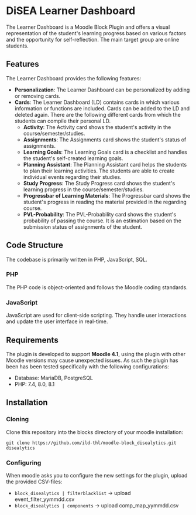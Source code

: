 # DiSEA Learner Dashboard

The Learner Dashboard is a Moodle Block Plugin and offers a visual representation of the student's learning progress based on various factors and the opportunity for self-reflection. The main target group are online students.

## Features

The Learner Dashboard provides the following features:
- **Personalization**: The Learner Dashboard can be personalized by adding or removing cards.
- **Cards**: The Learner Dashboard (LD) contains cards in which various information or functions are included. Cards can be added to the LD and deleted again. There are the following different cards from which the students can compile their personal LD.
  * **Activity**: The Activity card shows the student's activity in the course/semester/studies.
  * **Assignments**: The Assignments card shows the student's status of assignments.
  * **Learning Goals**: The Learning Goals card is a checklist and handles the student's self-created learning goals.
  * **Planning Assistant**: The Planning Assistant card helps the students to plan their learning activities. The students are able to create individual events regarding their studies.
  * **Study Progress**: The Study Progress card shows the student's learning progress in the course/semester/studies.
  * **Progressbar of Learning Materials**: The Progressbar card shows the student's progress in reading the material provided in the regarding course.
  * **PVL-Probability**: The PVL-Probability card shows the student's probability of passing the course. It is an estimation based on the submission status of assignments of the student.

## Code Structure

The codebase is primarily written in PHP, JavaScript, SQL.

### PHP

The PHP code is object-oriented and follows the Moodle coding standards.

### JavaScript

JavaScript are used for client-side scripting. They handle user interactions and update the user interface in real-time.

## Requirements

The plugin is developed to support **Moodle 4.1**, using the plugin with other Moodle versions may cause unexpected issues.
As such the plugin has been has been tested specifically with the following configurations:
* Database: MariaDB, PostgreSQL
* PHP: 7.4, 8.0, 8.1

## Installation

### Cloning

Clone this repository into the blocks directory of your moodle installation:

```
git clone https://github.com/ild-thl/moodle-block_disealytics.git disealytics
```

### Configuring

When moodle asks you to configure the new settings for the plugin, upload the provided CSV-files:
 
- `block_disealytics | filterblacklist` -> upload event_filter_yymmdd.csv
- `block_disealytics | components` -> upload comp_map_yymmdd.csv
